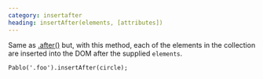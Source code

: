 ```yaml
--- 
category: insertafter
heading: insertAfter(elements, [attributes])
---
```


Same as [.after()](/api/after) but, with this method, each of the elements in the collection are inserted into the DOM after the supplied `elements`.

    Pablo('.foo').insertAfter(circle);